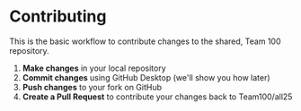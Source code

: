 # Contributing

This is the basic workflow to contribute changes to the shared, Team 100 repository.

1. **Make changes** in your local repository
2. **Commit changes** using GitHub Desktop (we'll show you how later)
3. **Push changes** to your fork on GitHub
4. **Create a Pull Request** to contribute your changes back to Team100/all25
